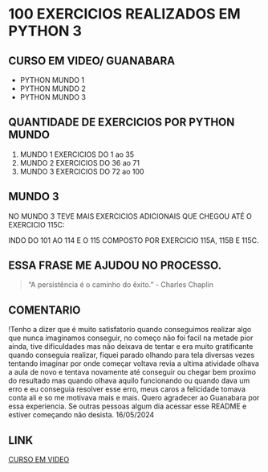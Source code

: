 # 100 EXERCICIOS REALIZADOS EM PYTHON 3

## CURSO EM VIDEO/ GUANABARA

- PYTHON MUNDO 1 
- PYTHON MUNDO 2 
- PYTHON MUNDO 3 

## QUANTIDADE DE EXERCICIOS POR PYTHON MUNDO

1. MUNDO 1 EXERCICIOS DO 1 ao 35
2. MUNDO 2 EXERCICIOS DO 36 ao 71
3. MUNDO 3 EXERCICIOS DO 72 ao 100

## MUNDO 3

NO MUNDO 3 TEVE MAIS EXERCICIOS ADICIONAIS QUE CHEGOU ATÉ O EXERCICIO 115C:

INDO DO 101 AO 114 E O 115 COMPOSTO POR EXERCICIO 115A, 115B E 115C.

## ESSA FRASE ME AJUDOU NO PROCESSO. 

> “A persistência é o caminho do êxito.” - Charles Chaplin

## COMENTARIO

!Tenho a dizer que é muito satisfatorio quando conseguimos realizar algo que nunca imaginamos conseguir, no começo não foi facil na metade pior ainda, tive dificuldades mas não deixava de tentar e era muito gratificante quando conseguia realizar, fiquei parado olhando para tela diversas vezes tentando imaginar por onde começar voltava revia a ultima atividade olhava a aula de novo e tentava novamente até conseguir ou chegar bem proximo do resultado mas quando olhava aquilo funcionando ou quando dava um erro e eu conseguia resolver esse erro, meus caros a felicidade tomava conta ali e so me motivava mais e mais.
Quero agradecer ao Guanabara por essa experiencia.
Se outras pessoas algum dia acessar esse README e estiver começando não desista.
16/05/2024

## LINK 

[CURSO EM VIDEO](https://www.cursoemvideo.com/)

